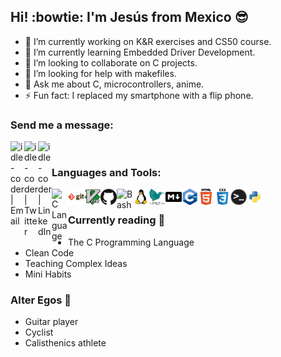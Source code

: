 ## Hi! :bowtie: I'm Jesús from Mexico :sunglasses:


<!--
**idle-coder/idle-coder** is a ✨ _special_ ✨ repository because its `README.md` (this file) appears on your GitHub profile.
-->

- 🔭 I’m currently working on K&R exercises and CS50 course.
- 🌱 I’m currently learning Embedded Driver Development.
- 👯 I’m looking to collaborate on C projects.
- 🤔 I’m looking for help with makefiles.
- 💬 Ask me about C, microcontrollers, anime.
- ⚡ Fun fact: I replaced my smartphone with a flip phone.


### Send me a message:

[<img align="left" alt="idle-coder | Email" width="22px" src="https://cdn.jsdelivr.net/npm/simple-icons@v4/icons/gmail.svg" />][mail]
[<img align="left" alt="idle-coder | Twitter" width="22px" src="https://cdn.jsdelivr.net/npm/simple-icons@v4/icons/twitter.svg" />][twitter]
[<img align="left" alt="idle-coder | LinkedIn" width="22px" src="https://cdn.jsdelivr.net/npm/simple-icons@v4/icons/linkedin.svg" />][linkedin]

<br />

### Languages and Tools:

<img align="left" alt="C Language" width="26px" src="https://cdn.jsdelivr.net/npm/simple-icons@v4/icons/c.svg" />
<img align="left" alt="Git" width="26px" src="https://raw.githubusercontent.com/github/explore/80688e429a7d4ef2fca1e82350fe8e3517d3494d/topics/git/git.png" />
<img align="left" alt="Vim" width="26px" src="https://raw.githubusercontent.com/github/explore/80688e429a7d4ef2fca1e82350fe8e3517d3494d/topics/vim/vim.png" />
<img align="left" alt="GitHub" width="26px" src="https://raw.githubusercontent.com/github/explore/78df643247d429f6cc873026c0622819ad797942/topics/github/github.png" />
<img align="left" alt="Bash" width="26px" src="https://cdn.jsdelivr.net/npm/simple-icons@v4/icons/gnubash.svg" />
<img align="left" alt="Linux" width="26px" src="https://raw.githubusercontent.com/github/explore/80688e429a7d4ef2fca1e82350fe8e3517d3494d/topics/linux/linux.png" />
<img align="left" alt="Latex" width="26px" src="https://raw.githubusercontent.com/github/explore/80688e429a7d4ef2fca1e82350fe8e3517d3494d/topics/latex/latex.png" />
<img align="left" alt="Markdown" width="26px" src="https://raw.githubusercontent.com/github/explore/80688e429a7d4ef2fca1e82350fe8e3517d3494d/topics/markdown/markdown.png" />
<img align="left" alt="C Plus Plus" width="26px" src="https://raw.githubusercontent.com/github/explore/80688e429a7d4ef2fca1e82350fe8e3517d3494d/topics/cpp/cpp.png" />
<img align="left" alt="HTML5" width="26px" src="https://raw.githubusercontent.com/github/explore/80688e429a7d4ef2fca1e82350fe8e3517d3494d/topics/html/html.png" />
<img align="left" alt="CSS3" width="26px" src="https://raw.githubusercontent.com/github/explore/80688e429a7d4ef2fca1e82350fe8e3517d3494d/topics/css/css.png" />
<img align="left" alt="Terminal" width="26px" src="https://raw.githubusercontent.com/github/explore/80688e429a7d4ef2fca1e82350fe8e3517d3494d/topics/terminal/terminal.png" />
<img align="left" alt="Python" width="26px" src="https://raw.githubusercontent.com/github/explore/80688e429a7d4ef2fca1e82350fe8e3517d3494d/topics/python/python.png" />

<br />

### Currently reading 📖
- The C Programming Language
- Clean Code
- Teaching Complex Ideas
- Mini Habits

### Alter Egos 👥
- Guitar player
- Cyclist
- Calisthenics athlete

[twitter]: https://twitter.com/idle_coder
[linkedin]: https://linkedin.com/in/idle-coder
[mail]: mailto:idlecoderchat@gmail.com
